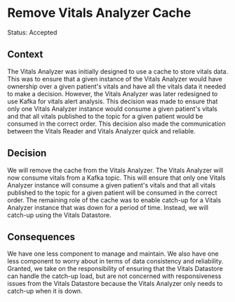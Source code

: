 # Remove Vitals Analyzer Cache

Status: Accepted

## Context

The Vitals Analyzer was initially designed to use a cache to store vitals data. This was to ensure that a given instance of the Vitals Analyzer would have ownership over a given patient's vitals and have all the vitals data it needed to make a decision. However, the Vitals Analyzer was later redesigned to use Kafka for vitals alert analysis. This decision was made to ensure that only one Vitals Analyzer instance would consume a given patient's vitals and that all vitals published to the topic for a given patient would be consumed in the correct order. This decision also made the communication between the Vitals Reader and Vitals Analyzer quick and reliable.

## Decision

We will remove the cache from the Vitals Analyzer. The Vitals Analyzer will now consume vitals from a Kafka topic. This will ensure that only one Vitals Analyzer instance will consume a given patient's vitals and that all vitals published to the topic for a given patient will be consumed in the correct order. The remaining role
of the cache was to enable catch-up for a Vitals Analyzer instance that was down for a period of time. Instead, we will catch-up using the Vitals Datastore.

## Consequences

We have one less component to manage and maintain. We also have one less component 
to worry about in terms of data consistency and reliability. Granted, we take on the
responsibility of ensuring that the Vitals Datastore can handle the catch-up load,
but are not concerned with responsiveness issues from the Vitals Datastore because
the Vitals Analyzer only needs to catch-up when it is down.
